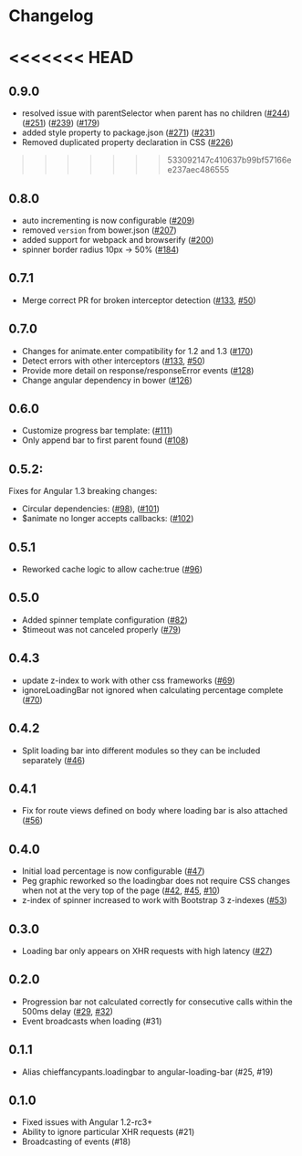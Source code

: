 Changelog
==========
<<<<<<< HEAD
=======
## 0.9.0
- resolved issue with parentSelector when parent has no children
([#244](https://github.com/chieffancypants/angular-loading-bar/pull/244))
([#251](https://github.com/chieffancypants/angular-loading-bar/issues/251))
([#239](https://github.com/chieffancypants/angular-loading-bar/issues/239))
([#179](https://github.com/chieffancypants/angular-loading-bar/issues/179))
- added style property to package.json
([#271](https://github.com/chieffancypants/angular-loading-bar/pull/271))
([#231](https://github.com/chieffancypants/angular-loading-bar/pull/231))
- Removed duplicated property declaration in CSS
([#226](https://github.com/chieffancypants/angular-loading-bar/pull/226))



>>>>>>> 533092147c410637b99bf57166ee237aec486555
## 0.8.0
- auto incrementing is now configurable
([#209](https://github.com/chieffancypants/angular-loading-bar/pull/209))
- removed `version` from bower.json
([#207](https://github.com/chieffancypants/angular-loading-bar/pull/207))
- added support for webpack and browserify
([#200](https://github.com/chieffancypants/angular-loading-bar/pull/200))
- spinner border radius 10px -> 50%
([#184](https://github.com/chieffancypants/angular-loading-bar/issues/184))


## 0.7.1
- Merge correct PR for broken interceptor detection ([#133](https://github.com/chieffancypants/angular-loading-bar/pull/133), [#50](https://github.com/chieffancypants/angular-loading-bar/pull/50))

## 0.7.0
- Changes for animate.enter compatibility for 1.2 and 1.3 ([#170](https://github.com/chieffancypants/angular-loading-bar/pull/170))
- Detect errors with other interceptors ([#133](https://github.com/chieffancypants/angular-loading-bar/pull/133), [#50](https://github.com/chieffancypants/angular-loading-bar/pull/50))
- Provide more detail on response/responseError events ([#128](https://github.com/chieffancypants/angular-loading-bar/pull/128))
- Change angular dependency in bower ([#126](https://github.com/chieffancypants/angular-loading-bar/issues/126))

## 0.6.0
- Customize progress bar template: ([#111](https://github.com/chieffancypants/angular-loading-bar/pull/111))
- Only append bar to first parent found ([#108](https://github.com/chieffancypants/angular-loading-bar/pull/108))

## 0.5.2:
Fixes for Angular 1.3 breaking changes:
- Circular dependencies: ([#98](https://github.com/chieffancypants/angular-loading-bar/issues/98)), ([#101](https://github.com/chieffancypants/angular-loading-bar/pull/101))
- $animate no longer accepts callbacks: ([#102](https://github.com/chieffancypants/angular-loading-bar/pull/102))

## 0.5.1
- Reworked cache logic to allow cache:true ([#96](https://github.com/chieffancypants/angular-loading-bar/pull/96))

## 0.5.0
- Added spinner template configuration ([#82](https://github.com/chieffancypants/angular-loading-bar/pull/82))
- $timeout was not canceled properly ([#79](https://github.com/chieffancypants/angular-loading-bar/pull/79))

## 0.4.3
- update z-index to work with other css frameworks ([#69](https://github.com/chieffancypants/angular-loading-bar/pull/69))
- ignoreLoadingBar not ignored when calculating percentage complete ([#70](https://github.com/chieffancypants/angular-loading-bar/pull/70))

## 0.4.2
- Split loading bar into different modules so they can be included separately ([#46](https://github.com/chieffancypants/angular-loading-bar/issues/46))

## 0.4.1
- Fix for route views defined on body where loading bar is also attached ([#56](https://github.com/chieffancypants/angular-loading-bar/issues/56))

## 0.4.0
- Initial load percentage is now configurable ([#47](https://github.com/chieffancypants/angular-loading-bar/issues/47))
- Peg graphic reworked so the loadingbar does not require CSS changes when not at the very top of the page ([#42](https://github.com/chieffancypants/angular-loading-bar/issues/42), [#45](https://github.com/chieffancypants/angular-loading-bar/issues/45), [#10](https://github.com/chieffancypants/angular-loading-bar/issues/10))
- z-index of spinner increased to work with Bootstrap 3 z-indexes ([#53](https://github.com/chieffancypants/angular-loading-bar/issues/53))

## 0.3.0
- Loading bar only appears on XHR requests with high latency ([#27](https://github.com/chieffancypants/angular-loading-bar/issues/27))

## 0.2.0
- Progression bar not calculated correctly for consecutive calls within the 500ms delay ([#29](https://github.com/chieffancypants/angular-loading-bar/issues/29), [#32](https://github.com/chieffancypants/angular-loading-bar/issues/32))
- Event broadcasts when loading (#31)

## 0.1.1
- Alias chieffancypants.loadingbar to angular-loading-bar (#25, #19)

## 0.1.0
- Fixed issues with Angular 1.2-rc3+
- Ability to ignore particular XHR requests (#21)
- Broadcasting of events (#18)
